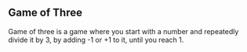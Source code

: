## Game of Three

Game of three is a game where you start with a number and repeatedly divide it by 3, by adding -1 or +1 to it, until you reach 1.
